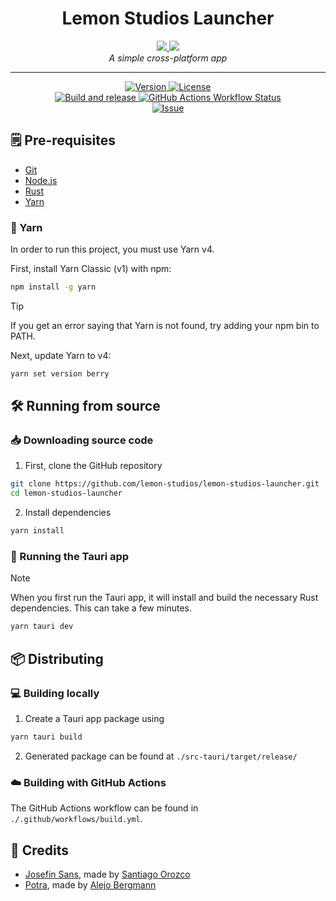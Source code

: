 <h1 align="center">
  Lemon Studios Launcher
</h1>
<p align="center">
  <a href="https://tauri.app">
    <img src="https://img.shields.io/badge/tauri-%2324C8DB.svg?style=for-the-badge&logo=tauri&logoColor=%23FFFFFF">
  </a>
  <a href="https://nextjs.org/">
    <img src="https://img.shields.io/badge/Next-black?style=for-the-badge&logo=next.js&logoColor=white">
  </a>
  <br>
  <i>A simple cross-platform app</i>
</p>
<hr>
<p align="center">
    <a href="https://github.com/lemons-studios/lemon-studios-launcher/releases/latest">
      <img alt="Version" src="https://img.shields.io/github/package-json/v/lemons-studios/lemon-studios-launcher?style=flat-square&label=Version">
    </a>
    <a href="https://github.com/lemons-studios/lemon-studios-launcher/blob/main/LICENSE">
      <img alt="License" src="https://img.shields.io/github/license/lemons-studios/lemon-studios-launcher?style=flat-square&label=License">
    </a>
    <br>
    <a href="https://github.com/lemons-studios/lemon-studios-launcher/actions/workflows/build.yml">
      <img alt="Build and release" src="https://img.shields.io/github/actions/workflow/status/lemons-studios/lemon-studios-launcher/build.yml?style=flat-square&label=Build%20and%20release">
    </a>
    <a href="https://github.com/lemons-studios/lemon-studios-launcher/actions/workflows/github-code-scanning/codeql">
        <img alt="GitHub Actions Workflow Status" src="https://img.shields.io/github/actions/workflow/status/lemons-studios/lemon-studios-launcher/github-code-scanning%2Fcodeql?style=flat-square&label=CodeQL" />
    </a>
    <br>
    <a href="https://github.com/lemons-studios/lemon-studios-launcher/issues">
      <img alt="Issue" src="https://img.shields.io/github/issues/lemons-studios/lemon-studios-launcher?style=flat-square&label=Issue">
    </a>
</p>

## 🗒️ Pre-requisites

- [Git](https://git-scm.com/)
- [Node.js](https://nodejs.org/)
- [Rust](https://www.rust-lang.org/)
- [Yarn](https://yarnpkg.com/)

### 🧶 Yarn

In order to run this project, you must use Yarn v4.

First, install Yarn Classic (v1) with npm:

```sh
npm install -g yarn
```

> [!TIP]
> If you get an error saying that Yarn is not found, try adding your npm bin to PATH.

Next, update Yarn to v4:

```sh
yarn set version berry
```

## 🛠️ Running from source

### 📥 Downloading source code

1. First, clone the GitHub repository

```sh
git clone https://github.com/lemon-studios/lemon-studios-launcher.git
cd lemon-studios-launcher
```

2. Install dependencies

```sh
yarn install
```

### 🚀 Running the Tauri app

> [!NOTE]  
> When you first run the Tauri app, it will install and build the necessary Rust dependencies. This can take a few minutes.

```sh
yarn tauri dev
```

## 📦 Distributing

### 💻 Building locally

1. Create a Tauri app package using

```sh
yarn tauri build
```

2. Generated package can be found at `./src-tauri/target/release/`

### ☁️ Building with GitHub Actions

The GitHub Actions workflow can be found in `./.github/workflows/build.yml`.

## 📜 Credits

- [Josefin Sans](https://fonts.google.com/specimen/Josefin+Sans), made by [Santiago Orozco](https://github.com/sannorozco)
- [Potra](https://rostype.com/potra-2/), made by [Alejo Bergmann](https://www.behance.net/alejobergmann)
